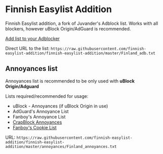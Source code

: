 # Finnish Easylist Addition

Finnish Easylist addition, a fork of Juvander's Adblock list. Works with all blockers, however uBlock Origin/AdGuard is recommended.

[Add list to your Adblocker](https://finnish-easylist-addition.github.io/)

Direct URL to the list: `https://raw.githubusercontent.com/finnish-easylist-addition/finnish-easylist-addition/master/Finland_adb.txt`

## Annoyances list

Annoyances list is recommended to be only used with **uBlock Origin/Adguard**

Lists required/recommended for usage:

* uBlock - Annoyances (if uBlock Origin in use)
* AdGuard's Annoyance List
* Fanboy's Annoyance List
* <a href="https://subscribe.adblockplus.org/?location=https://crapblock.theel0ja.info/crapblock-annoyances.txt?src=fi-ann&title=CrapBlock Annoyances&requiresLocation=https://crapblock.theel0ja.info/crapblock-annoyances.txt?src=fi-ann">CrapBlock Annoyances</a>
* <a href="https://subscribe.adblockplus.org/?location=https://secure.fanboy.co.nz/fanboy-cookiemonster.txt&title=Fanboy's Cookie List">Fanboy's Cookie List</a>

URL: `https://raw.githubusercontent.com/finnish-easylist-addition/finnish-easylist-addition/master/annoyances/Finland_annoyances.txt`
